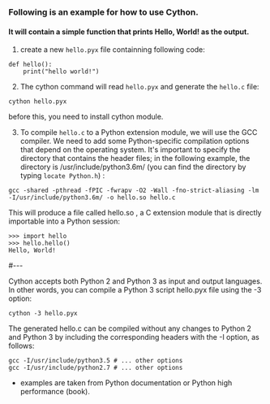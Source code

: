
### Following is an example for how to use Cython.

#### It will contain a simple function that prints Hello, World! as the output.

1. create a new `hello.pyx` file containning following code:
```
def hello():
    print("hello world!")
```
2. The cython command will read `hello.pyx` and generate the `hello.c` file:
```
cython hello.pyx
```

before this, you need to install cython module.

3. To compile `hello.c` to a Python extension module, we will use the GCC compiler. We
need to add some Python-specific compilation options that depend on the operating system.
It's important to specify the directory that contains the header files; in the following
example, the directory is /usr/include/python3.6m/ (you can find the directory by typing `locate Python.h`) :
```
gcc -shared -pthread -fPIC -fwrapv -O2 -Wall -fno-strict-aliasing -lm -I/usr/include/python3.6m/ -o hello.so hello.c
```

This will produce a file called hello.so , a C extension module that is directly importable into a Python session:
```
>>> import hello
>>> hello.hello()
Hello, World!
```
#---

Cython accepts both Python 2 and Python 3 as input and output languages. In other words, you can compile a Python 3 script hello.pyx file using the -3 option:
```
cython -3 hello.pyx
```

The generated hello.c can be compiled without any changes to Python 2 and Python 3 by
including the corresponding headers with the -I option, as follows:
```
gcc -I/usr/include/python3.5 # ... other options
gcc -I/usr/include/python2.7 # ... other options
```
* examples are taken from Python documentation or Python high performance (book).
